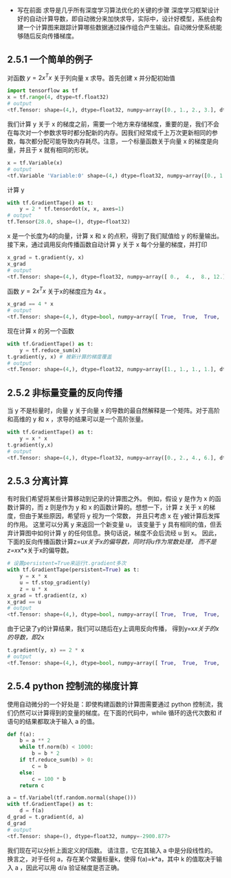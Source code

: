 + 写在前面
求导是几乎所有深度学习算法优化的关键的步骤
深度学习框架设计好的自动计算导数，即自动微分来加快求导，实际中，设计好模型，系统会构建一个计算图来跟踪计算哪些数据通过操作组合产生输出。自动微分使系统能够随后反向传播梯度。

## 2.5.1 一个简单的例子
对函数 $y=2x^Tx$ 关于列向量 x 求导。首先创建 x 并分配初始值
```python
import tensorflow as tf
x = tf.range(4, dtype=tf.float32)
# output
<tf.Tensor: shape=(4,), dtype=float32, numpy=array([0., 1., 2., 3.], dtype=float32)>
```
我们计算 y 关于 x 的梯度之前，需要一个地方来存储梯度，重要的是，我们不会在每次对一个参数求导时都分配新的内存。因我们经常成千上万次更新相同的参数，每次都分配可能导致内存耗尽。注意，一个标量函数关于向量 x 的梯度是向量，并且于 x 就有相同的形状。
```python
x = tf.Variable(x)
# output
<tf.Variable 'Variable:0' shape=(4,) dtype=float32, numpy=array([0., 1., 2., 3.], dtype=float32)>
```
计算 y
```python
with tf.GradientTape() as t:
    y = 2 * tf.tensordot(x, x, axes=1)
# output
tf.Tensor(28.0, shape=(), dtype=float32)
```
x 是一个长度为4的向量，计算 x 和 x 的点积，得到了我们赋值给 y 的标量输出。接下来，通过调用反向传播函数自动计算 y 关于 x 每个分量的梯度，并打印
```python
x_grad = t.gradient(y, x)
x_grad
# output
<tf.Tensor: shape=(4,), dtype=float32, numpy=array([ 0.,  4.,  8., 12.], dtype=float32)>
```
函数 $y=2x^Tx$ 关于x的梯度应为 4x 。
```python
x_grad == 4 * x
# output 
<tf.Tensor: shape=(4,), dtype=bool, numpy=array([ True,  True,  True,  True])>
```
现在计算 x 的另一个函数
```python
with tf.GradientTape() as t:
    y = tf.reduce_sum(x)
t.gradient(y, x) # 被新计算的梯度覆盖
# output
<tf.Tensor: shape=(4,), dtype=float32, numpy=array([1., 1., 1., 1.], dtype=float32)>
```

## 2.5.2 非标量变量的反向传播
当 y 不是标量时，向量 y 关于向量 x 的导数的最自然解释是一个矩阵。对于高阶和高维的 y 和 x ，求导的结果可以是一个高阶张量。
```python
with tf.GradientTape() as t:
    y = x * x
t.gradient(y,x)
# output
<tf.Tensor: shape=(4,), dtype=float32, numpy=array([0., 2., 4., 6.], dtype=float32)>
```

## 2.5.3 分离计算
有时我们希望将某些计算移动到记录的计算图之外。 例如，假设 y 是作为 x 的函数计算的，而 z 则是作为 y 和 x 的函数计算的。想想一下，计算 z 关于 x 的梯度，但由于某些原因，希望将 y 视为一个常数， 并且只考虑 x 在 y被计算后发挥的作用。
这里可以分离 y 来返回一个新变量 u， 该变量于 y 具有相同的值，但丢弃计算图中如何计算 y 的任何信息。换句话说，梯度不会后流经 u 到 x。 因此，下面的反向传播函数计算z=u*x关于x的偏导数，同时将u作为常数处理， 而不是z=x*x*x关于x的偏导数。
```python 
# 设置persistent=True来运行t.gradient多次
with tf.GradientTape(persistent=True) as t:
    y = x * x
    u = tf.stop_gradient(y)
    z = u * x
x_grad = tf.gradient(z, x)
x_grad == u
# output 
<tf.Tensor: shape=(4,), dtype=bool, numpy=array([ True,  True,  True,  True])>
```
由于记录了y的计算结果，我们可以随后在y上调用反向传播， 得到y=x*x关于的x的导数，即2*x
```python
t.gradient(y, x) == 2 * x
# output
<tf.Tensor: shape=(4,), dtype=bool, numpy=array([ True,  True,  True,  True])>
```

## 2.5.4 python 控制流的梯度计算
使用自动微分的一个好处是：即使构建函数的计算图需要通过 python 控制流，我们仍然可以计算得到的变量的梯度。在下面的代码中，while 循环的迭代次数和 if 语句的结果都取决于输入 a 的值。
```python
def f(a):
    b = a ** 2
    while tf.norm(b) < 1000:
        b = b * 2
    if tf.reduce_sum(b) > 0:
        c = b
    else:
        c = 100 * b
    return c

a = tf.Variabel(tf.random.normal(shape()))
with tf.GradientTape() as t:
    d = f(a)
d_grad = t.gradient(d, a)
d_grad
# output
<tf.Tensor: shape=(), dtype=float32, numpy=-2900.877>
```
我们现在可以分析上面定义的f函数。 请注意，它在其输入 a 中是分段线性的。 换言之，对于任何 a，存在某个常量标量k，使得 f(a)=k*a，其中 k 的值取决于输入 a ，因此可以用 d/a 验证梯度是否正确。